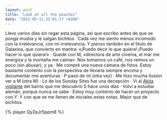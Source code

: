 ```yaml
---
layout: post
title: "Look at all the peaches"
date: "2022-05-11 22:01:17 +0200"
---
```


Llevo varios días sin regar esta página, así que escribo antes de que se ponga
mustia y le salgan bichitos · Cada vez me siento menos incómodo con la
irrelevancia, con mi irrelevancia. Y pienso también en el título de Galaxina, que
convierto en mantra: «¡Puedo decir lo que quiera! ¡Puedo hacer lo que quiera!»
· Quedé con M, «directora de arte cinema, el mar me energiza y la montaña me
calma». Nos tomamos un café, nos reímos un poco (sin abusar), y ya · Me compré
una nueva cámara de fotos.  Estoy bastante contento con la perspectiva de
llevarla siempre encima y documentar mis aventuras · P pasó de mi (otra vez) ·
Me hizo mucha ilusión ver a M (otra M) · Lo de los Sunday Sites fue una
decepción · Vi al [Akita vigilante](2022/05/11/akita) del barrio que me
descubrió S hace unos días · Volví a estudiar alemán, porque nunca se sabe ·
Estoy muy contento de hacer un proyecto con Y. Y con que se me llenen de
iniciales estas notas.  Mejor que de bichitos.

{% player QyZeJr5ppm8 %}
